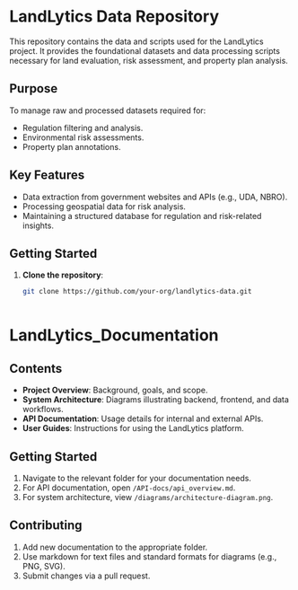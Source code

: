 # LandLytics Data Repository

This repository contains the data and scripts used for the LandLytics project. It provides the foundational datasets and data processing scripts necessary for land evaluation, risk assessment, and property plan analysis.

## **Purpose**
To manage raw and processed datasets required for:
- Regulation filtering and analysis.
- Environmental risk assessments.
- Property plan annotations.


## **Key Features**
- Data extraction from government websites and APIs (e.g., UDA, NBRO).
- Processing geospatial data for risk analysis.
- Maintaining a structured database for regulation and risk-related insights.

## **Getting Started**
1. **Clone the repository**:
   ```bash
   git clone https://github.com/your-org/landlytics-data.git



# LandLytics_Documentation

## **Contents**
- **Project Overview**: Background, goals, and scope.
- **System Architecture**: Diagrams illustrating backend, frontend, and data workflows.
- **API Documentation**: Usage details for internal and external APIs.
- **User Guides**: Instructions for using the LandLytics platform.

## **Getting Started**
1. Navigate to the relevant folder for your documentation needs.
2. For API documentation, open `/API-docs/api_overview.md`.
3. For system architecture, view `/diagrams/architecture-diagram.png`.

## **Contributing**
1. Add new documentation to the appropriate folder.
2. Use markdown for text files and standard formats for diagrams (e.g., PNG, SVG).
3. Submit changes via a pull request.


